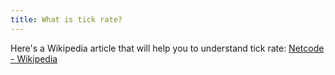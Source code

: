```yaml
---
title: What is tick rate?
---
```


Here's a Wikipedia article that will help you to understand tick rate: [Netcode - Wikipedia](https://en.wikipedia.org/wiki/Netcode)


